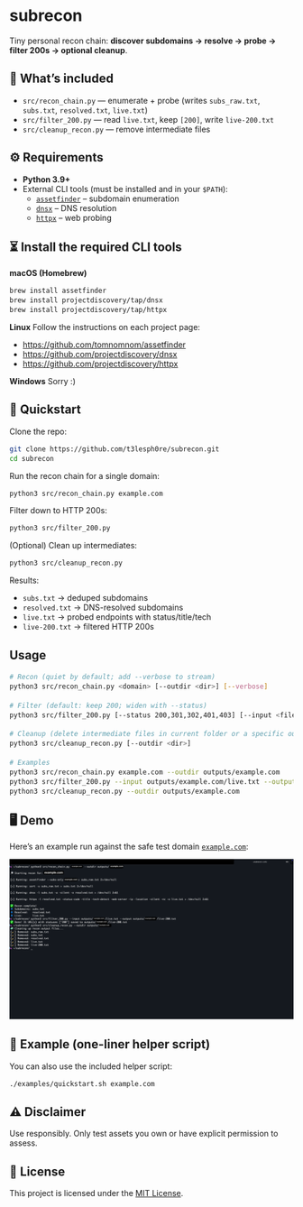 # subrecon

Tiny personal recon chain: **discover subdomains → resolve → probe → filter 200s → optional cleanup**.

## 📂 What’s included
- `src/recon_chain.py` — enumerate + probe (writes `subs_raw.txt`, `subs.txt`, `resolved.txt`, `live.txt`)
- `src/filter_200.py` — read `live.txt`, keep `[200]`, write `live-200.txt`
- `src/cleanup_recon.py` — remove intermediate files

## ⚙️ Requirements
- **Python 3.9+**
- External CLI tools (must be installed and in your `$PATH`):
  - [`assetfinder`](https://github.com/tomnomnom/assetfinder) – subdomain enumeration
  - [`dnsx`](https://github.com/projectdiscovery/dnsx) – DNS resolution
  - [`httpx`](https://github.com/projectdiscovery/httpx) – web probing

## ⏳ Install the required CLI tools

**macOS (Homebrew)**
```bash
brew install assetfinder
brew install projectdiscovery/tap/dnsx
brew install projectdiscovery/tap/httpx
```

**Linux**
Follow the instructions on each project page:
- https://github.com/tomnomnom/assetfinder
- https://github.com/projectdiscovery/dnsx
- https://github.com/projectdiscovery/httpx

**Windows**
Sorry :)

## 🚀 Quickstart

Clone the repo:

```bash
git clone https://github.com/t3lesph0re/subrecon.git
cd subrecon
```
Run the recon chain for a single domain:

```bash
python3 src/recon_chain.py example.com
```
Filter down to HTTP 200s:

```bash
python3 src/filter_200.py
```

(Optional) Clean up intermediates:

```bash
python3 src/cleanup_recon.py
```
Results:
- `subs.txt` → deduped subdomains
- `resolved.txt` → DNS-resolved subdomains
- `live.txt` → probed endpoints with status/title/tech
- `live-200.txt` → filtered HTTP 200s

## Usage

```bash
# Recon (quiet by default; add --verbose to stream)
python3 src/recon_chain.py <domain> [--outdir <dir>] [--verbose]

# Filter (default: keep 200; widen with --status)
python3 src/filter_200.py [--status 200,301,302,401,403] [--input <file>] [--output <file>]

# Cleanup (delete intermediate files in current folder or a specific outdir)
python3 src/cleanup_recon.py [--outdir <dir>]

# Examples
python3 src/recon_chain.py example.com --outdir outputs/example.com
python3 src/filter_200.py --input outputs/example.com/live.txt --output outputs/example.com/live-200.txt --status 200,301,302
python3 src/cleanup_recon.py --outdir outputs/example.com
```

## 🖥️ Demo
Here’s an example run against the safe test domain [`example.com`](https://example.com):

![Demo](examples/subrecon-demo.png)


## 📝 Example (one-liner helper script)

You can also use the included helper script:

```bash
./examples/quickstart.sh example.com
```

## ⚠️ Disclaimer 

Use responsibly. Only test assets you own or have explicit permission to assess.

## 📜 License

This project is licensed under the [MIT License](./LICENSE).
